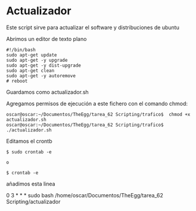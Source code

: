 # Actualizador

Este script sirve para actualizar el software y distribuciones de ubuntu

Abrimos un editor de texto plano

    #!/bin/bash
    sudo apt-get update
    sudo apt-get -y upgrade
    sudo apt-get -y dist-upgrade
    sudo apt-get clean
    sudo apt-get -y autoremove
    # reboot

Guardamos como actualizador.sh

Agregamos permisos de ejecución a este fichero con el comando chmod:

	oscar@oscar:~/Documentos/TheEgg/tarea_62 Scripting/trafico$  chmod +x actualizador.sh
	oscar@oscar:~/Documentos/TheEgg/tarea_62 Scripting/trafico$  ./actualizador.sh

Editamos el crontb

    $ sudo crontab -e
    
    o 
    
    $ crontab -e

añadimos esta linea

0 3 * * * sudo bash /home/oscar/Documentos/TheEgg/tarea_62 Scripting/actualizador

